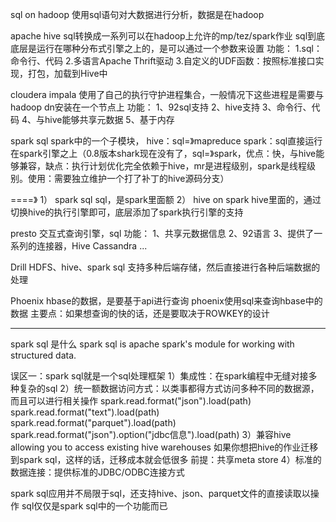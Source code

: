 sql on hadoop
使用sql语句对大数据进行分析，数据是在hadoop

apache hive
sql转换成一系列可以在hadoop上允许的mp/tez/spark作业
sql到底底层是运行在哪种分布式引擎之上的，是可以通过一个参数来设置
功能：
1.sql：命令行、代码
2.多语言Apache Thrift驱动
3.自定义的UDF函数：按照标准接口实现，打包，加载到Hive中

cloudera impala
使用了自己的执行守护进程集合，一般情况下这些进程是需要与hadoop dn安装在一个节点上
功能：
1、92sql支持
2、hive支持
3、命令行、代码
4、与hive能够共享元数据
5、基于内存

spark sql
spark中的一个子模块，
hive：sql=》mapreduce
spark：sql直接运行在spark引擎之上（0.8版本shark现在没有了，sql=》spark，优点：快，与hive能够兼容，缺点：执行计划优化完全依赖于hive，mr是进程级别，spark是线程级别。使用：需要独立维护一个打了补丁的hive源码分支）

====》
1） spark sql
sql，是spark里面额
2） hive on spark
hive里面的，通过切换hive的执行引擎即可，底层添加了spark执行引擎的支持


presto
交互式查询引擎，sql
功能：
1、共享元数据信息
2、92语言
3、提供了一系列的连接器，Hive Cassandra ... 

Drill
HDFS、hive、spark sql
支持多种后端存储，然后直接进行各种后端数据的处理

Phoenix
hbase的数据，是要基于api进行查询
phoenix使用sql来查询hbase中的数据
主要点：如果想查询的快的话，还是要取决于ROWKEY的设计


---

spark sql 是什么
spark sql is apache spark's module for working with structured data.

误区一：spark sql就是一个sql处理框架
1）集成性：在spark编程中无缝对接多种复杂的sql
2）统一额数据访问方式：以类事都得方式访问多种不同的数据源，而且可以进行相关操作
spark.read.format("json").load(path)
spark.read.format("text").load(path)
spark.read.format("parquet").load(path)
spark.read.format("json").option("jdbc信息").load(path)
3）兼容hive
allowing you to access existing hive warehouses
如果你想把hive的作业迁移到spark sql，这样的话，迁移成本就会低很多
前提：共享meta store
4）标准的数据连接：提供标准的JDBC/ODBC连接方式

spark sql应用并不局限于sql，还支持hive、json、parquet文件的直接读取以操作
sql仅仅是spark sql中的一个功能而已
